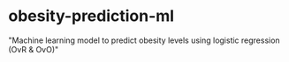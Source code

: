 # obesity-prediction-ml
"Machine learning model to predict obesity levels using logistic regression (OvR &amp; OvO)"
